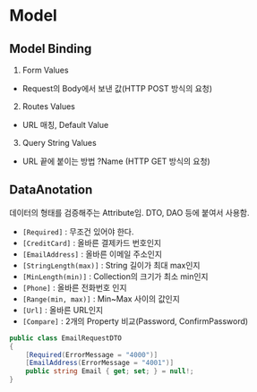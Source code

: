 # Model
## Model Binding
1) Form Values
- Request의 Body에서 보낸 값(HTTP POST 방식의 요청)
2) Routes Values
- URL 매칭, Default Value
3) Query String Values
- URL 끝에 붙이는 방법 ?Name (HTTP GET 방식의 요청)

## DataAnotation
데이터의 형태를 검증해주는 Attribute임. DTO, DAO 등에 붙여서 사용함.
- `[Required]` : 무조건 있어야 한다.
- `[CreditCard]` : 올바른 결제카드 번호인지
- `[EmailAddress]` : 올바른 이메일 주소인지
- `[StringLength(max)]` : String 길이가 최대 max인지
- `[MinLength(min)]` : Collection의 크기가 최소 min인지
- `[Phone]` : 올바른 전화번호 인지
- `[Range(min, max)]` : Min~Max 사이의 값인지
- `[Url]` : 올바른 URL인지
- `[Compare]` : 2개의 Property 비교(Password, ConfirmPassword)

``` cs
public class EmailRequestDTO
{
    [Required(ErrorMessage = "4000")]
    [EmailAddress(ErrorMessage = "4001")]
    public string Email { get; set; } = null!;
}
```